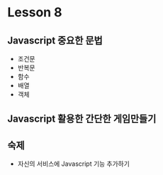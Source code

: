 # Lesson 8

## Javascript 중요한 문법

- 조건문
- 반복문
- 함수
- 배열
- 객체

## Javascript 활용한 간단한 게임만들기

## 숙제

- 자신의 서비스에 Javascript 기능 추가하기
